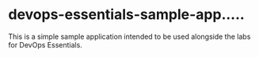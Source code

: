 # devops-essentials-sample-app.....

This is a simple sample application intended to be used alongside the labs for DevOps Essentials.
